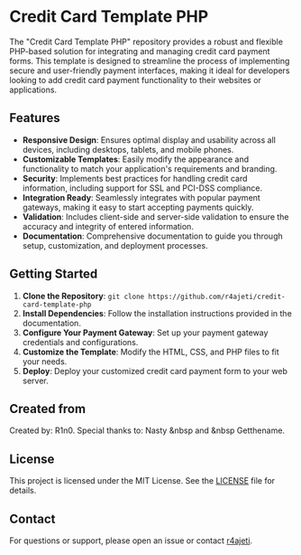 # Credit Card Template PHP

The "Credit Card Template PHP" repository provides a robust and flexible PHP-based solution for integrating and managing credit card payment forms. This template is designed to streamline the process of implementing secure and user-friendly payment interfaces, making it ideal for developers looking to add credit card payment functionality to their websites or applications.

## Features

- **Responsive Design**: Ensures optimal display and usability across all devices, including desktops, tablets, and mobile phones.
- **Customizable Templates**: Easily modify the appearance and functionality to match your application's requirements and branding.
- **Security**: Implements best practices for handling credit card information, including support for SSL and PCI-DSS compliance.
- **Integration Ready**: Seamlessly integrates with popular payment gateways, making it easy to start accepting payments quickly.
- **Validation**: Includes client-side and server-side validation to ensure the accuracy and integrity of entered information.
- **Documentation**: Comprehensive documentation to guide you through setup, customization, and deployment processes.

## Getting Started

1. **Clone the Repository**: `git clone https://github.com/r4ajeti/credit-card-template-php`
2. **Install Dependencies**: Follow the installation instructions provided in the documentation.
3. **Configure Your Payment Gateway**: Set up your payment gateway credentials and configurations.
4. **Customize the Template**: Modify the HTML, CSS, and PHP files to fit your needs.
5. **Deploy**: Deploy your customized credit card payment form to your web server.

## Created from

Created by:&nbsp;R1n0. Special thanks&nbsp;to:&nbsp;Nasty &nbsp and &nbsp Getthename.

## License

This project is licensed under the MIT License. See the [LICENSE](link_to_license) file for details.

## Contact

For questions or support, please open an issue or contact [r4ajeti](mailto:r4ajeti@example.com).
